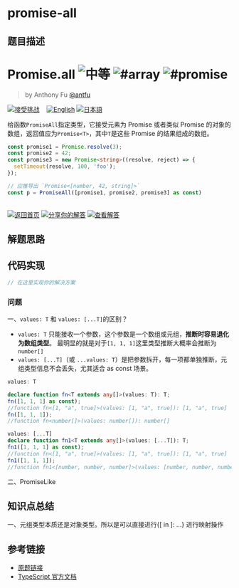 # promise-all

## 题目描述

<!--info-header-start--><h1>Promise.all <img src="https://img.shields.io/badge/-%E4%B8%AD%E7%AD%89-d9901a" alt="中等"/> <img src="https://img.shields.io/badge/-%23array-999" alt="#array"/> <img src="https://img.shields.io/badge/-%23promise-999" alt="#promise"/></h1><blockquote><p>by Anthony Fu <a href="https://github.com/antfu" target="_blank">@antfu</a></p></blockquote><p><a href="https://tsch.js.org/20/play/zh-CN" target="_blank"><img src="https://img.shields.io/badge/-%E6%8E%A5%E5%8F%97%E6%8C%91%E6%88%98-3178c6?logo=typescript&logoColor=white" alt="接受挑战"/></a> &nbsp;&nbsp;&nbsp;<a href="./README.md" target="_blank"><img src="https://img.shields.io/badge/-English-gray" alt="English"/></a>  <a href="./README.ja.md" target="_blank"><img src="https://img.shields.io/badge/-%E6%97%A5%E6%9C%AC%E8%AA%9E-gray" alt="日本語"/></a> </p><!--info-header-end-->

给函数`PromiseAll`指定类型，它接受元素为 Promise 或者类似 Promise 的对象的数组，返回值应为`Promise<T>`，其中`T`是这些 Promise 的结果组成的数组。

```ts
const promise1 = Promise.resolve(3);
const promise2 = 42;
const promise3 = new Promise<string>((resolve, reject) => {
  setTimeout(resolve, 100, 'foo');
});

// 应推导出 `Promise<[number, 42, string]>`
const p = PromiseAll([promise1, promise2, promise3] as const)
```

<!--info-footer-start--><br><a href="../../README.zh-CN.md" target="_blank"><img src="https://img.shields.io/badge/-%E8%BF%94%E5%9B%9E%E9%A6%96%E9%A1%B5-grey" alt="返回首页"/></a> <a href="https://tsch.js.org/20/answer/zh-CN" target="_blank"><img src="https://img.shields.io/badge/-%E5%88%86%E4%BA%AB%E4%BD%A0%E7%9A%84%E8%A7%A3%E7%AD%94-teal" alt="分享你的解答"/></a> <a href="https://tsch.js.org/20/solutions" target="_blank"><img src="https://img.shields.io/badge/-%E6%9F%A5%E7%9C%8B%E8%A7%A3%E7%AD%94-de5a77?logo=awesome-lists&logoColor=white" alt="查看解答"/></a> <!--info-footer-end-->


## 解题思路

<!-- 在这里记录你的解题思路和学习笔记 -->

## 代码实现

```typescript
// 在这里实现你的解决方案
```

### 问题

一、`values: T` 和  `values: [...T]`的区别？
- `values: T` 只能接收一个参数，这个参数是一个数组或元组，**推断时容易退化为数组类型**。
最明显的就是对于`[1, 1, 1]`这里类型推断大概率会推断为`number[]`
- `values: [...T]`（或 `...values: T`）是把参数拆开，每一项都单独推断，元组类型信息不会丢失，尤其适合 as const 场景。

```typescript
values: T

declare function fn<T extends any[]>(values: T): T;
fn([1, 1, 1] as const);
//function fn<[1, "a", true]>(values: [1, "a", true]): [1, "a", true]
fn([1, 1, 1]);
//function fn<number[]>(values: number[]): number[]

values: [...T]
declare function fn1<T extends any[]>(values: [...T]): T;
fn1([1, 1, 1] as const);
//function fn<[1, "a", true]>(values: [1, "a", true]): [1, "a", true]
fn1([1, 1, 1]);
//function fn1<[number, number, number]>(values: [number, number, number]): [number, number, number]
```

二、PromiseLike

## 知识点总结

一、元组类型本质还是对象类型。所以是可以直接进行{[ in ]: ...} 进行映射操作




## 参考链接

- [原题链接](https://github.com/type-challenges/type-challenges/tree/main/questions/00020-medium-promise-all)
- [TypeScript 官方文档](https://www.typescriptlang.org/docs/)
